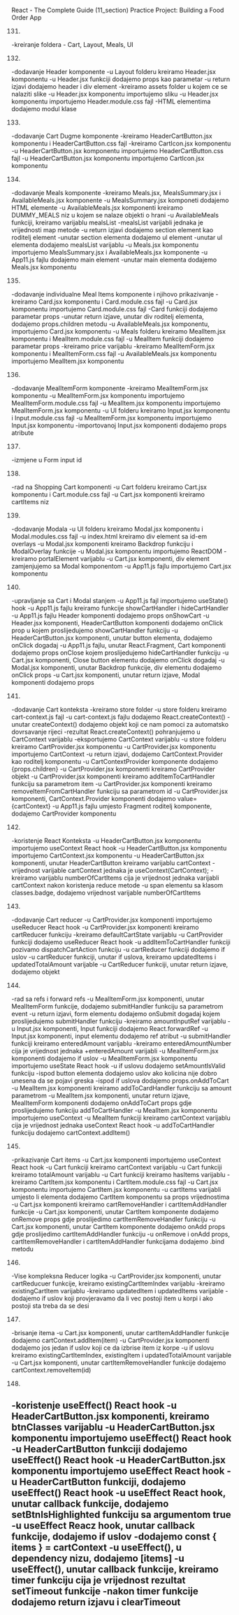 React - The Complete Guide  (11_section)
Practice Project: Building a Food Order App

131. 
-kreiranje foldera - Cart, Layout, Meals, UI

132. 
-dodavanje Header komponente
-u Layout folderu kreiramo Header.jsx komponentu
-u Header.jsx funkciji dodajemo props kao parametar
-u return izjavi dodajemo header i div element
-kreiramo assets folder u kojem ce se nalaziti slike
-u Header.jsx komponentu importujemo sliku
-u Header.jsx komponentu importujemo Header.module.css fajl
-HTML elementima dodajemo modul klase


133. 
-dodavanje Cart Dugme komponente
-kreiramo HeaderCartButton.jsx komponentu i HeaderCartButton.css fajl
-kreiramo CartIcon.jsx komponentu
-u HeaderCartButton.jsx komponentu importujemo HeaderCartButton.css fajl
-u HeaderCartButton.jsx komponentu importujemo CartIcon.jsx komponentu


134. 
-dodavanje Meals komponente
-kreiramo Meals.jsx, MealsSummary.jsx i AvailableMeals.jsx komponente
-u MealsSummary.jsx komponeti dodajemo HTML elemente
-u AvailableMeals.jsx komponenti kreiramo DUMMY_MEALS niz u kojem se nalaze objekti o hrani
-u AvailableMeals funkciji, kreiramo varijablu mealsList
-mealsList varijabli jednaka je vrijednosti map metode
-u return izjavi dodajemo section element kao roditelj element
-unutar section elementa dodajemo ul element
-unutar ul elementa dodajemo mealsList varijablu
-u Meals.jsx komponentu importujemo MealsSummary.jsx i AvailableMeals.jsx komponente
-u App11.js fajlu dodajemo main element
-unutar main elementa dodajemo Meals.jsx komponentu


135. 
-dodavanje individualne Meal Items komponente i njihovo prikazivanje
-kreiramo Card.jsx komponentu i Card.module.css fajl
-u Card.jsx komponentu importujemo Card.module.css fajl
-Card funkciji dodajemo parametar props
-unutar return izjave, unutar div roditelj elementa, dodajemo props.children metodu
-u AvailableMeals.jsx komponentu, importujemo Card.jsx komponentu
-u Meals folderu kreiramo MealItem.jsx komponentu i MealItem.module.css fajl
-u MealItem funkciji dodajemo parametar props
-kreiramo price varijablu
-kreiramo MealItemForm.jsx komponentu i MealItemForm.css fajl
-u AvailableMeals.jsx komponentu importujemo MealItem.jsx komponentu


136. 
-dodavanje MealItemForm komponente
-kreiramo MealItemForm.jsx komponentu
-u MealItemForm.jsx komponentu importujemo MealItemForm.module.css fajl
-u MealItem.jsx komponentu importujemo MealItemForm.jsx komponentu
-u UI folderu kreiramo Input.jsx komponentu i Input.module.css fajl
-u MealItemForm.jsx komponentu importujemo Input.jsx komponentu
-importovanoj Input.jsx komponenti dodajemo props atribute


137. 
-izmjene u Form input id


138. 
-rad na Shopping Cart komponenti
-u Cart folderu kreiramo Cart.jsx komponentu i Cart.module.css fajl
-u Cart.jsx komponenti kreiramo cartItems niz


139. 
-dodavanje Modala
-u UI folderu kreiramo Modal.jsx komponentu i Modal.modules.css fajl
-u index.html kreiramo div element sa id-em overlays
-u Modal.jsx komponenti kreiramo Backdrop funkciju i ModalOverlay funkcije
-u Modal.jsx komponentu importujemo ReactDOM
-kreiramo portalElement varijablu
-u Cart.jsx komponenti, div element zamjenjujemo sa Modal komponentom
-u App11.js fajlu importujemo Cart.jsx komponentu


140. 
-upravljanje sa Cart i Modal stanjem
-u App11.js fajl importujemo useState() hook
-u App11.js fajlu kreiramo funkcije showCartHandler i hideCartHandler
-u App11.js fajlu Header komponenti dodajemo props onShowCart
-u Header.jsx komponenti, HeaderCartButton komponenti dodajemo onClick prop u kojem proslijedujemo showCartHandler funkciju
-u HeaderCartButton.jsx komponenti, unutar button elementa, dodajemo onClick dogadaj
-u App11.js fajlu, unutar React.Fragment, Cart komponenti dodajemo props onClose kojem proslijedujemo hideCartHandler funkciju
-u Cart.jsx komponenti, Close button elementu dodajemo onClick dogadaj
-u Modal.jsx komponenti, unutar Backdrop funkcije, div elementu dodajemo onClick props
-u Cart.jsx komponenti, unutar return izjave, Modal komponenti dodajemo props


141. 
-dodavanje Cart konteksta
-kreiramo store folder
-u store folderu kreiramo cart-context.js fajl
-u cart-context.js fajlu dodajemo React.createContext()
-unutar createContext() dodajemo objekt koji ce nam pomoci za automatsko dovrsavanje rijeci
-rezultat React.createContext() pohranjujemo u CartContext varijablu
-eksportujemo CartContext varijablu
-u store folderu kreiramo CartProvider.jsx komponentu
-u CartProvider.jsx komponentu importujemo CartContext
-u return izjavi, dodajemo CartContext.Provider kao roditelj komponentu
-u CartContextProvider komponente dodajemo {props.children}
-u CartProvider.jsx komponenti kreiramo CartProvider objekt
-u CartProvider.jsx komponenti kreiramo addItemToCartHandler funkciju sa parametrom item
-u CartProvider.jsx komponenti kreiramo removeItemFromCartHandler funkciju sa parametrom id
-u CartProvider.jsx komponenti, CartContext.Provider komponenti dodajemo value={cartContext}
-u App11.js fajlu umjesto Fragment roditelj komponente, dodajemo CartProvider komponentu


142. 
-koristenje React Konteksta
-u HeaderCartButton.jsx komponentu importujemo useContext React hook
-u HeaderCartButton.jsx komponentu importujemo CartContext.jsx komponentu
-u HeaderCartButton.jsx komponenti, unutar HeaderCartButton kreiramo varijablu cartContext
-vrijednost varijable cartContext jednaka je useContext(CartContext);
-kreiramo varijablu numberOfCartItems cija je vrijednost jednaka varijabli cartContext nakon koristenja reduce metode
-u span elementu sa klasom classes.badge, dodajemo vrijednost varijable numberOfCartItems


143. 
-dodavanje Cart reducer
-u CartProvider.jsx komponenti importujemo useReducer React hook
-u CartProvider.jsx komponenti kreiramo cartReducer funkciju
-kreiramo defaultCartState varijablu 
-u CartProvider funkciji dodajemo useReducer React hook
-u addItemToCartHandler funkciji pozivamo dispatchCartAction funkciju
-u cartReducer funkciji dodajemo if uslov
-u cartReducer funkciji, unutar if uslova, kreiramo updatedItems i updatedTotalAmount varijable
-u CartReducer funkciji, unutar return izjave, dodajemo objekt


144. 
-rad sa refs i forward refs
-u MealItemForm.jsx komponenti, unutar MealItemForm funkcije, dodajemo submitHandler funkciju sa parametrom event
-u return izjavi, form elementu dodajemo onSubmit dogadaj kojem proslijedujemo submitHandler funkciju
-kreiramo amountInputRef varijablu
-u Input.jsx komponenti, Input funkciji dodajemo React.forwardRef
-u Input.jsx komponenti, input elementu dodajemo ref atribut
-u submitHandler funkciji kreiramo enteredAmount varijablu
-kreiramo enteredAmountNumber cija je vrijednost jednaka +enteredAmount varijabli
-u MealItemForm.jsx komponenti dodajemo if uslov
-u MealItemForm.jsx komponentu importujemo useState React hook
-u if uslovu dodajemo setAmountIsValid funkciju
-ispod button elementa dodajemo uslov ako kolicina nije dobro unesena da se pojavi greska
-ispod if uslova dodajemo props.onAddToCart
-u MealItem.jsx komponenti kreiramo addToCardHandler funkciju sa amount parametrom
-u MealItem.jsx komponenti, unutar return izjave, MealItemForm komponenti dodajemo onAddToCart props gdje proslijedujemo funkciju addToCartHandler
-u MealItem.jsx komponentu importujemo useContext
-u MealItem funkciji kreiramo cartContext varijablu cija je vrijednost jednaka useContext React hook
-u addToCartHandler funkciju dodajemo cartContext.addItem()


145. 
-prikazivanje Cart items
-u Cart.jsx komponenti importujemo useContext React hook
-u Cart funkciji kreiramo cartContext varijablu
-u Cart funkciji kreiramo totalAmount varijablu
-u Cart funkciji kreiramo hasItems varijablu
-kreiramo CartItem.jsx komponentu i CartItem.module.css fajl
-u Cart.jsx komponentu importujemo CartItem.jsx komponentu
-u cartItems varijabli umjesto li elementa dodajemo CartItem komponentu sa props vrijednostima
-u Cart.jsx komponenti kreiramo cartRemoveHandler i cartItemAddHandler funkcije
-u Cart.jsx komponenti, unutar CartItem komponente dodajemo onRemove props gdje proslijedimo cartItemRemoveHandler funkciju
-u Cart.jsx komponenti, unutar CartItem komponente dodajemo onAdd props gdje proslijedimo cartItemAddHandler funkciju
-u onRemove i onAdd props, cartItemRemoveHandler i cartItemAddHandler funkcijama dodajemo .bind metodu


146. 
-Vise kompleksna Reducer logika
-u CartProvider.jsx komponenti, unutar cartReducuer funkcije, kreiramo existingCartItemIndex varijablu
-kreiramo existingCartItem varijablu
-kreiramo updatedItem i updatedItems varijable
-dodajemo if uslov koji provjeravamo da li vec postoji item u korpi i ako postoji sta treba da se desi


147. 
-brisanje itema
-u Cart.jsx komponenti, unutar cartItemAddHandler funkcije dodajemo cartContext.addItem(item)
-u CartProvider.jsx komponenti dodajemo jos jedan if uslov koji ce da izbrise item iz korpe
-u if uslovu kreiramo existingCartItemIndex, existingItem i updatedTotalAmount varijable
-u Cart.jsx komponenti, unutar cartItemRemoveHandler funkcije dodajemo cartContext.removeItem(id)


148. 
-koristenje useEffect() React hook
-u HeaderCartButton.jsx komponenti, kreiramo btnClasses varijablu
-u HeaderCartButton.jsx komponentu importujemo useEffect() React hook
-u HeaderCartButton funkciji dodajemo useEffect() React hook
-u HeaderCartButton.jsx komponentu importujemo useEffect React hook
-u HeaderCartButton funkciji, dodajemo useEffect() React hook
-u useEffect React hook, unutar callback funkcije, dodajemo setBtnIsHighlighted funkciju sa argumentom true
-u useEffect Reacz hook, unutar callback funkcije, dodajemo if uslov
-dodajemo const { items } = cartContext
-u useEffect(), u dependency nizu, dodajemo [items]
-u useEffect(), unutar callback funkcije, kreiramo timer funkciju cija je vrijednost rezultat setTimeout funkcije
-nakon timer funkcije dodajemo return izjavu i clearTimeout
-
